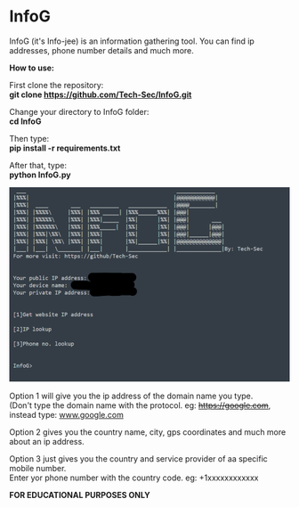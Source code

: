 # InfoG
InfoG (it's Info-jee) is an information gathering tool. You can find ip addresses, phone number details and much more.


**How to use:**

First clone the repository:\
**git clone https://github.com/Tech-Sec/InfoG.git**

Change your directory to InfoG  folder:\
**cd InfoG**

Then type:\
**pip install -r requirements.txt**

After that, type:\
**python InfoG.py**

![](img_1.png)


Option 1 will give you the ip address of the domain name you type.\
(Don't type the domain name with the protocol. eg: ~~https://google.com~~, instead type: www.google.com

Option 2 gives you the country name, city, gps coordinates and much more about an ip address.

Option 3 just gives you the country and service provider of aa specific mobile number.\
Enter yor phone number with the country code. eg: +1xxxxxxxxxxxx

**FOR EDUCATIONAL PURPOSES ONLY**
